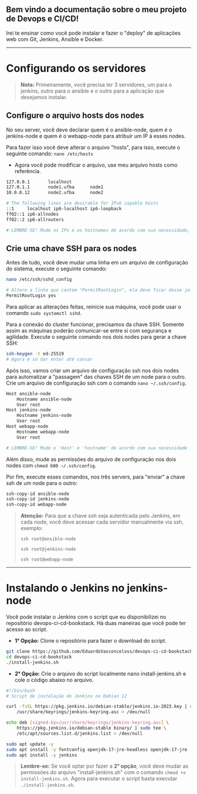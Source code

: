 ## Bem vindo a documentação sobre o meu projeto de Devops e CI/CD! 

Irei te ensinar como você pode instalar e fazer o "deploy" de aplicações web com Git, Jenkins, Ansible e Docker.

--------------------------------------------------------------------------------------------------------------------------------

# Configurando os servidores

> **Nota:** Primeiramente, você precisa ter 3 servidores, um para o jenkins, outro para o ansible e o outro para a aplicação que desejamos instalar.

## Configure o arquivo hosts dos nodes

No seu server, você deve declarar quem é o ansible-node, quem é o jenkins-node e quem é o webapp-node para atribuir um IP à esses nodes. 

Para fazer isso você deve alterar o arquivo "hosts", para isso, execute o seguinte comando: ``nano /etc/hosts``

- Agora você pode modificar o arquivo, use meu arquivo hosts como referência.

```bash
127.0.0.1       localhost
127.0.1.1       node1.ufba      node1  
10.0.0.12       node2.ufba      node2

# The following lines are desirable for IPv6 capable hosts
::1     localhost ip6-localhost ip6-loopback
ff02::1 ip6-allnodes
ff02::2 ip6-allrouters

# LEMBRE-SE! Mude os IPs e os hostnames de acordo com sua necessidade, um IP e hostname que sirvam para mim podem não servir para você e vice-versa.
```

## Crie uma chave SSH para os nodes

Antes de tudo, você deve mudar uma linha em um arquivo de configuração do sistema, execute o seguinte comando:

```bash
nano /etc/ssh/sshd_config

# Altere a linha que contém "PermitRootLogin", ela deve ficar desse jeito:
PermitRootLogin yes
```

Para aplicar as alterações feitas, reinicie sua máquina, você pode usar o comando ``sudo systemctl sshd``.

Para a conexão do cluster funcionar, precisamos da chave SSH. Somente assim as máquinas poderão comunicar-se entre si com segurança e agilidade. Execute o seguinte comando nos dois nodes para gerar a chave SSH:

```bash
ssh-keygen -t ed-25519
# Agora é só dar enter até cansar
```

Após isso, vamos criar um arquivo de configuração ssh nos dois nodes para automatizar a "passagem" das chaves SSH de um node para o outro. Crie um arquivo de configuração ssh com o comando ``nano ~/.ssh/config``.

```bash
Host ansible-node
    Hostname ansible-node
    User root
Host jenkins-node
    Hostname jenkins-node
    User root
Host webapp-node
    Hostname webapp-node
    User root

# LEMBRE-SE! Mude o 'Host' e 'hostname' de acordo com sua necessidade
```

Além disso, mude as permissões do arquivo de configuração nos dois nodes com ``chmod 600 ~/.ssh/config``.

Por fim, execute esses comandos, nos três servers, para "enviar" a chave ssh de um node para o outro:

```bash
ssh-copy-id ansible-node
ssh-copy-id jenkins-node
ssh-copy-id webapp-node
```

> **Atenção:** Para que a chave ssh seja autenticada pelo Jenkins, em cada node, você deve acessar cada servidor manualmente via ssh, exemplo:
>
> ``ssh root@ansible-node``
>
> ``ssh root@jenkins-node``
>
> ``ssh root@webapp-node``

------------------------------------------------------------------------------------------------------------------------------------------------

# Instalando o Jenkins no jenkins-node

Você pode instalar o Jenkins com o script que eu disponibilizei no repositório devops-ci-cd-bookstack. Há duas maneiras que você pode ter acesso ao script.

- **1° Opção:** Clone o repositório para fazer o download do script.

```bash
git clone https://github.com/EduardoVasconceloss/devops-ci-cd-bookstack.git
cd devops-ci-cd-bookstack
./install-jenkins.sh
```

- **2° Opção:** Crie o arquivo do script localmente nano install-jenkins.sh e cole o código abaixo no arquivo.

```bash
#!/bin/bash
# Script de instalação do Jenkins no Debian 12

curl -fsSL https://pkg.jenkins.io/debian-stable/jenkins.io-2023.key | sudo tee \
    /usr/share/keyrings/jenkins-keyring.asc > /dev/null

echo deb [signed-by=/usr/share/keyrings/jenkins-keyring.asc] \
    https://pkg.jenkins.io/debian-stable binary/ | sudo tee \
    /etc/apt/sources.list.d/jenkins.list > /dev/null

sudo apt update -y
sudo apt install -y fontconfig openjdk-17-jre-headless openjdk-17-jre 
sudo apt install -y jenkins
```

> **Lembre-se:** Se você optar por fazer a **2° opção**, você deve mudar as permissões do arquivo "install-jenkins.sh" com o comando ``chmod +x install-jenkins.sh``. Agora para executar o script basta executar ``./install-jenkins.sh``.
